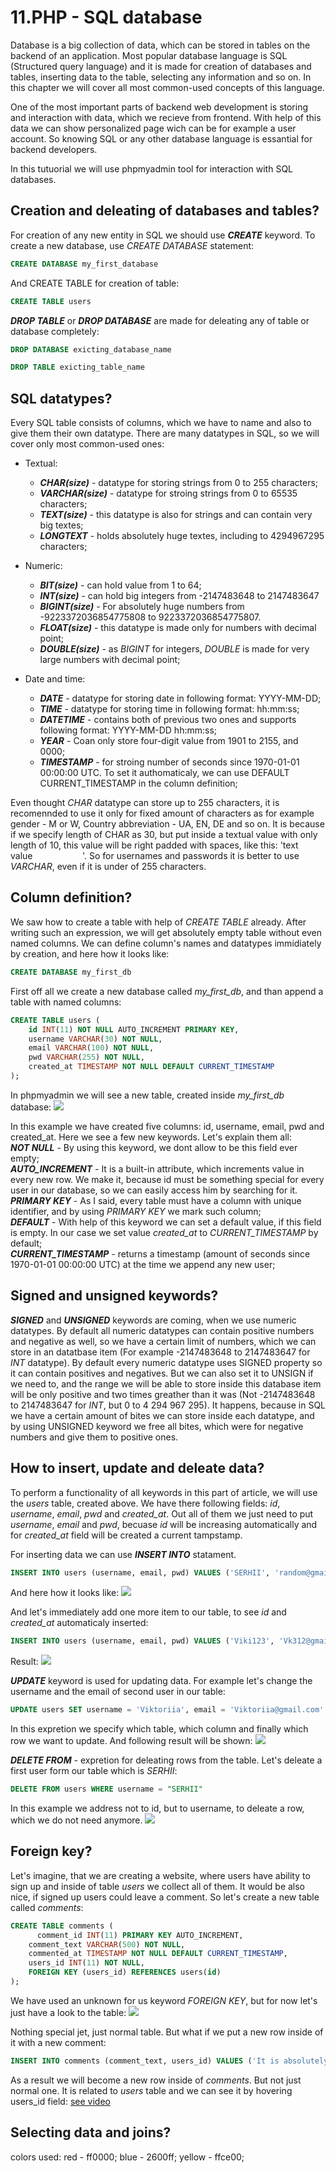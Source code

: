 # 11.PHP - SQL database

Database is a big collection of data, which can be stored in tables on the backend of an application. Most popular database language is SQL (Structured query language) and it is made for creation of databases and tables, inserting data to the table, selecting any information and so on. In this chapter we will cover all most common-used concepts of this language.

One of the most important parts of backend web development is storing and interaction with data, which we recieve from frontend. With help of this data we can show personalized page wich can be for example a user account. So knowing SQL or any other database language is essantial for backend developers.

In this tutuorial we will use phpmyadmin tool for interaction with SQL databases.

## Creation and deleating of databases and tables?

For creation of any new entity in SQL we should use ***CREATE*** keyword. To create a new database, use *CREATE DATABASE* statement:
```SQL
CREATE DATABASE my_first_database
```
And CREATE TABLE for creation of table:
```SQL
CREATE TABLE users
```

***DROP TABLE*** or ***DROP DATABASE*** are made for deleating any of table or database completely:
```SQL
DROP DATABASE exicting_database_name
```
```SQL
DROP TABLE exicting_table_name
```

## SQL datatypes?

Every SQL table consists of columns, which we have to name and also to give them their own datatype. There are many datatypes in SQL, so we will cover only most common-used ones:

- Textual:
  
  - ***CHAR(size)*** - datatype for storing strings from 0 to 255 characters;
  - ***VARCHAR(size)*** - datatype for stroing strings from 0 to 65535 characters;
  - ***TEXT(size)*** - this datatype is also for strings and can contain very big textes;
  - ***LONGTEXT*** - holds absolutely huge textes, including to 4294967295 characters;
- Numeric:
  
  - ***BIT(size)*** - can hold value from 1 to 64;
  - ***INT(size)*** - can hold big integers from -2147483648 to 2147483647
  - ***BIGINT(size)*** - For absolutely huge numbers from -9223372036854775808 to 9223372036854775807.
  - ***FLOAT(size)*** - this datatype is made only for numbers with decimal point;
  - ***DOUBLE(size)*** - as *BIGINT* for integers, *DOUBLE* is made for very large numbers with decimal point;
- Date and time:

     - ***DATE*** - datatype for storing date in following format: YYYY-MM-DD;
    - ***TIME*** - datatype for storing time in following format: hh:mm:ss;
    - ***DATETIME*** - contains both of previous two ones and supports following format: YYYY-MM-DD hh:mm:ss;
    - ***YEAR*** - Coan only store four-digit value from 1901 to 2155, and 0000;
    - ***TIMESTAMP*** - for stroing number of seconds since 1970-01-01 00:00:00 UTC. To set it authomaticaly, we can use DEFAULT CURRENT_TIMESTAMP in the column definition; 

Even thought *CHAR* datatype can store up to 255 characters, it is recomennded to use it only for fixed amount of characters as for example gender - M or W, Country abbreviation - UA, EN, DE and so on. It is because if we specify length of CHAR as 30, but put inside a textual value
with only length of 10, this value will be right padded with spaces, like this: 'text value<span style="color: transparent">....................</span>'. So for usernames and passwords it is better to use *VARCHAR*, even if it is under of 255 characters.

## Column definition?

We saw how to create a table with help of *CREATE TABLE* already. After writing such an expression, we will get absolutely empty table without even named columns. We can define column's names and datatypes immidiately by creation, and here how it looks like:
```sql
CREATE DATABASE my_first_db
```
First off all we create a new database called *my_first_db*, and than append a table with named columns:
```sql
CREATE TABLE users (
    id INT(11) NOT NULL AUTO_INCREMENT PRIMARY KEY,
    username VARCHAR(30) NOT NULL,
    email VARCHAR(100) NOT NULL,
    pwd VARCHAR(255) NOT NULL,
    created_at TIMESTAMP NOT NULL DEFAULT CURRENT_TIMESTAMP
);
```

In phpmyadmin we will see a new table, created inside *my_first_db* database:
<img src="assets/screenshot_for_php_docs_4.jpg"/>

In this example we have created five columns: id, username, email, pwd and created_at. Here we see a few new keywords. Let's explain them all:  
***NOT NULL*** - By using this keyword, we dont allow to be this field ever empty;  
***AUTO_INCREMENT*** - It is a built-in attribute, which increments value in every new row. We make it, because id must be something special for every user in our database, so we can easily access him by searching for it.   
***PRIMARY KEY*** - As I said, every table must have a column with unique identifier, and by using *PRIMARY KEY* we mark such column;   
***DEFAULT*** - With help of this keyword we can set a default value, if this field is empty. In our case we set value *created_at* to *CURRENT_TIMESTAMP* by default;  
***CURRENT_TIMESTAMP*** - returns a timestamp (amount of seconds since 1970-01-01 00:00:00 UTC) at the time we append any new user;

## Signed and unsigned keywords?

***SIGNED*** and ***UNSIGNED*** keywords are coming, when we use numeric datatypes. By default all numeric datatypes can contain positive numbers and negative as well, so we have a certain limit of numbers, which we can store in an datatbase item (For example -2147483648 to 2147483647 for *INT* datatype). By default every numeric datatype uses SIGNED property so it can contain positives and negatives. But we can also set it to UNSIGN if we need to, and the range we will be able to store inside this database item will be only positive and two times greather than it was (Not -2147483648 to 2147483647 for *INT*, but 0 to 4 294 967 295). It happens, because in SQL we have a certain amount of bites we can store inside each datatype, and by using UNSIGNED keyword we free all bites, which were for negative numbers and give them to positive ones.

## How to insert, update and deleate data?

To perform a functionality of all keywords in this part of article, we will use the *users* table, created above. We have there following fields: *id*, *username*, *email*, *pwd* and *created_at*. Out all of them we just need to put *username*, *email* and *pwd*, becuase *id* will be increasing automatically and for *created_at* field will be created a current tampstamp.

For inserting data we can use ***INSERT INTO*** statament.
```sql
INSERT INTO users (username, email, pwd) VALUES ('SERHII', 'random@gmail.com', '123321');  
```

And here how it looks like:
<img src="assets/screenshot_for_php_docs_5.jpg"/>


And let's immediately add one more item to our table, to see *id* and *created_at* automaticaly inserted:
```sql
INSERT INTO users (username, email, pwd) VALUES ('Viki123', 'Vk312@gmail.com', 'rp098045');
```
Result:
<img src="assets/screenshot_for_php_docs_6.jpg"/>

***UPDATE*** keyword is used for updating data. For example let's change the username and the email of second user in our table:
```sql
UPDATE users SET username = 'Viktoriia', email = 'Viktoriia@gmail.com' WHERE id = 2
```
In this expretion we specify which table, which column and finally which row we want to update. And following result will be shown:
<img src="assets/screenshot_for_php_docs_7.jpg"/>

***DELETE FROM*** - expretion for deleating rows from the table. Let's deleate a first user form our table which is *SERHII*:
```sql
DELETE FROM users WHERE username = "SERHII"
```
In this example we address not to id, but to username, to deleate a row, which we do not need anymore.
<img src="assets/screenshot_for_php_docs_8.jpg"/>

## Foreign key?

Let's imagine, that we are creating a website, where users have ability to sign up and inside of table *users* we collect all of them. It would be also nice, if signed up users could leave a comment. So let's create a new table called *comments*:
```sql
CREATE TABLE comments (
	  comment_id INT(11) PRIMARY KEY AUTO_INCREMENT,
    comment_text VARCHAR(500) NOT NULL,
    commented_at TIMESTAMP NOT NULL DEFAULT CURRENT_TIMESTAMP,
    users_id INT(11) NOT NULL,
    FOREIGN KEY (users_id) REFERENCES users(id)
);
```
We have used an unknown for us keyword *FOREIGN KEY*, but for now let's just have a look to the table:
<img src="assets/screenshot_for_php_docs_9.jpg"/>

Nothing special jet, just normal table. But what if we put a new row inside of it with a new comment:
```sql
INSERT INTO comments (comment_text, users_id) VALUES ('It is absolutely awesome!', 2);
```
As a result we will become a new row inside of *comments*. But not just normal one. It is related to *users* table and we can see it by hovering users_id field:
<a href="https://drive.google.com/file/d/1uMgOZsN1JQt9fcNJL0bhJsbu1O8186yK/view?usp=sharing">see video</a>

## Selecting data and joins?







colors used:
red - ff0000;
blue - 2600ff;
yellow - ffce00;
